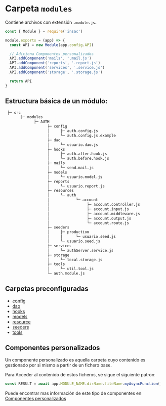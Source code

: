 # Carpeta `modules`

Contiene archivos con extensión `.module.js`.

```js
const { Module } = require('insac')

module.exports = (app) => {
  const API = new Module(app.config.API)

  // Adiciona Componentes personalizados
  API.addComponent('mails', '.mail.js')
  API.addComponent('reports', '.report.js')
  API.addComponent('services', '.service.js')
  API.addComponent('storage', '.storage.js')

  return API
}
```

## Estructura básica de un módulo:

```txt
 ├─ src
       ├─ modules
             ├─ AUTH
                   ├─ config
                   │     ├─ auth.config.js
                   │     └─ auth.config.js.example
                   ├─ dao
                   │     └─ usuario.dao.js
                   ├─ hooks
                   │     ├─ auth.after.hook.js
                   │     └─ auth.before.hook.js
                   ├─ mails
                   │     └─ send.mail.js
                   ├─ models
                   │     └─ usuario.model.js
                   ├─ reports
                   │     └─ usuario.report.js
                   ├─ resources
                   │     └─ auth
                   │            └─ account
                   │                 ├─ account.controller.js
                   │                 ├─ account.input.js
                   │                 ├─ account.middleware.js
                   │                 ├─ account.output.js
                   │                 └─ account.route.js
                   ├─ seeders
                   │     ├─ production
                   │     │      └─ usuario.seed.js
                   │     └─ usuario.seed.js
                   ├─ services
                   │     └─ authServer.service.js
                   ├─ storage
                   │     └─ local.storage.js
                   ├─ tools
                   │     └─ util.tool.js
                   └─ auth.module.js
```

## Carpetas preconfiguradas

- [config](./referencias/config)
- [dao](./referencias/dao)
- [hooks](./referencias/hooks)
- [models](./referencias/models)
- [resource](./referencias/resource)
- [seeders](./referencias/seeders)
- [tools](./referencias/tools)

## Componentes personalizados

Un componente personalizado es aquella carpeta cuyo contenido es gestionado por si mismo a partir de un fichero base.

Para Acceder al contenido de estos ficheros, se sigue el siguiente patron:

```js
const RESULT = await app.MODULE_NAME.dirName.fileName.myAsyncFunction()
```

Puede encontrar mas información de este tipo de componentes en [Componentes personalizados](./referencias/component)

